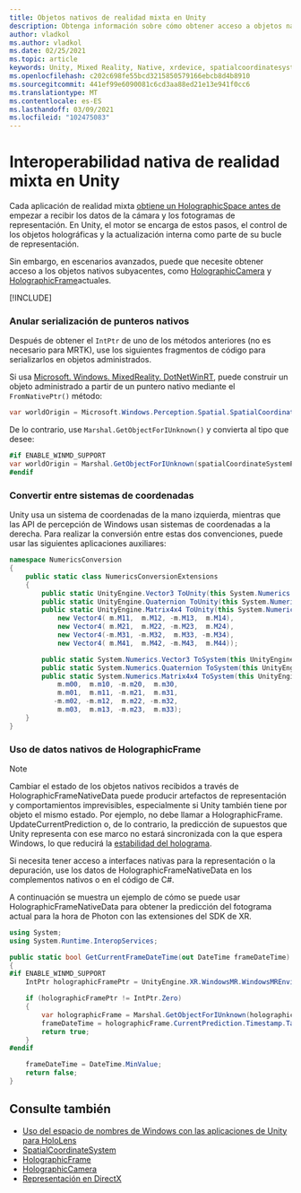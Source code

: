 ```yaml
---
title: Objetos nativos de realidad mixta en Unity
description: Obtenga información sobre cómo obtener acceso a objetos nativos holográficas subyacentes en Unity con el espacio de nombres XR.
author: vladkol
ms.author: vladkol
ms.date: 02/25/2021
ms.topic: article
keywords: Unity, Mixed Reality, Native, xrdevice, spatialcoordinatesystem, holographicframe, holographiccamera, ispatialcoordinatesystem, iholographicframe, iholographiccamera, getnativeptr, auriculares de realidad mixta, auriculares de realidad mixta de Windows, auriculares de realidad virtual
ms.openlocfilehash: c202c698fe55bcd3215850579166ebcb8d4b8910
ms.sourcegitcommit: 441ef99e6090081c6cd3aa88ed21e13e941f0cc6
ms.translationtype: MT
ms.contentlocale: es-ES
ms.lasthandoff: 03/09/2021
ms.locfileid: "102475083"
---
```

# <a name="mixed-reality-native-interop-in-unity"></a>Interoperabilidad nativa de realidad mixta en Unity

Cada aplicación de realidad mixta [obtiene un HolographicSpace antes de](../native/getting-a-holographicspace.md) empezar a recibir los datos de la cámara y los fotogramas de representación. En Unity, el motor se encarga de estos pasos, el control de los objetos holográficas y la actualización interna como parte de su bucle de representación.

Sin embargo, en escenarios avanzados, puede que necesite obtener acceso a los objetos nativos subyacentes, como <a href="/uwp/api/windows.graphics.holographic.holographiccamera" target="_blank">HolographicCamera</a> y <a href="/uwp/api/windows.graphics.holographic.holographicframe" target="_blank">HolographicFrame</a>actuales.

[!INCLUDE[](includes/unity-native-ptrs.md)]

### <a name="unmarshaling-native-pointers"></a>Anular serialización de punteros nativos

Después de obtener el `IntPtr` de uno de los métodos anteriores (no es necesario para MRTK), use los siguientes fragmentos de código para serializarlos en objetos administrados.

Si usa [Microsoft. Windows. MixedReality. DotNetWinRT](https://www.nuget.org/packages/Microsoft.Windows.MixedReality.DotNetWinRT), puede construir un objeto administrado a partir de un puntero nativo mediante el `FromNativePtr()` método:

```cs
var worldOrigin = Microsoft.Windows.Perception.Spatial.SpatialCoordinateSystem.FromNativePtr(spatialCoordinateSystemPtr);
```

De lo contrario, use `Marshal.GetObjectForIUnknown()` y convierta al tipo que desee:

```cs
#if ENABLE_WINMD_SUPPORT
var worldOrigin = Marshal.GetObjectForIUnknown(spatialCoordinateSystemPtr) as Windows.Perception.Spatial.SpatialCoordinateSystem;
#endif
```

### <a name="converting-between-coordinate-systems"></a>Convertir entre sistemas de coordenadas

Unity usa un sistema de coordenadas de la mano izquierda, mientras que las API de percepción de Windows usan sistemas de coordenadas a la derecha. Para realizar la conversión entre estas dos convenciones, puede usar las siguientes aplicaciones auxiliares:

```cs
namespace NumericsConversion
{
    public static class NumericsConversionExtensions
    {
        public static UnityEngine.Vector3 ToUnity(this System.Numerics.Vector3 v) => new UnityEngine.Vector3(v.X, v.Y, -v.Z);
        public static UnityEngine.Quaternion ToUnity(this System.Numerics.Quaternion q) => new UnityEngine.Quaternion(q.X, q.Y, -q.Z, -q.W);
        public static UnityEngine.Matrix4x4 ToUnity(this System.Numerics.Matrix4x4 m) => new UnityEngine.Matrix4x4(
            new Vector4( m.M11,  m.M12, -m.M13,  m.M14),
            new Vector4( m.M21,  m.M22, -m.M23,  m.M24),
            new Vector4(-m.M31, -m.M32,  m.M33, -m.M34),
            new Vector4( m.M41,  m.M42, -m.M43,  m.M44));

        public static System.Numerics.Vector3 ToSystem(this UnityEngine.Vector3 v) => new System.Numerics.Vector3(v.x, v.y, -v.z);
        public static System.Numerics.Quaternion ToSystem(this UnityEngine.Quaternion q) => new System.Numerics.Quaternion(q.x, q.y, -q.z, -q.w);
        public static System.Numerics.Matrix4x4 ToSystem(this UnityEngine.Matrix4x4 m) => new System.Numerics.Matrix4x4(
            m.m00,  m.m10, -m.m20,  m.m30,
            m.m01,  m.m11, -m.m21,  m.m31,
           -m.m02, -m.m12,  m.m22, -m.m32,
            m.m03,  m.m13, -m.m23,  m.m33);
    }
}
```

### <a name="using-holographicframe-native-data"></a>Uso de datos nativos de HolographicFrame

> [!NOTE]
> Cambiar el estado de los objetos nativos recibidos a través de HolographicFrameNativeData puede producir artefactos de representación y comportamientos imprevisibles, especialmente si Unity también tiene por objeto el mismo estado.  Por ejemplo, no debe llamar a HolographicFrame. UpdateCurrentPrediction o, de lo contrario, la predicción de supuestos que Unity representa con ese marco no estará sincronizada con la que espera Windows, lo que reducirá la [estabilidad del holograma](../platform-capabilities-and-apis/hologram-stability.md).

Si necesita tener acceso a interfaces nativas para la representación o la depuración, use los datos de HolographicFrameNativeData en los complementos nativos o en el código de C#.

A continuación se muestra un ejemplo de cómo se puede usar HolographicFrameNativeData para obtener la predicción del fotograma actual para la hora de Photon con las extensiones del SDK de XR.

```cs
using System;
using System.Runtime.InteropServices;

public static bool GetCurrentFrameDateTime(out DateTime frameDateTime)
{
#if ENABLE_WINMD_SUPPORT
    IntPtr holographicFramePtr = UnityEngine.XR.WindowsMR.WindowsMREnvironment.CurrentHolographicRenderFrame;

    if (holographicFramePtr != IntPtr.Zero)
    {
        var holographicFrame = Marshal.GetObjectForIUnknown(holographicFramePtr) as Windows.Graphics.Holographic.HolographicFrame;
        frameDateTime = holographicFrame.CurrentPrediction.Timestamp.TargetTime.DateTime;
        return true;
    }
#endif

    frameDateTime = DateTime.MinValue;
    return false;
}
```

## <a name="see-also"></a>Consulte también

* [Uso del espacio de nombres de Windows con las aplicaciones de Unity para HoloLens](using-the-windows-namespace-with-unity-apps-for-hololens.md)
* <a href="/uwp/api/windows.perception.spatial.spatialcoordinatesystem" target="_blank">SpatialCoordinateSystem</a>
* <a href="/uwp/api/windows.graphics.holographic.holographicframe" target="_blank">HolographicFrame</a>
* <a href="/uwp/api/windows.graphics.holographic.holographiccamera" target="_blank">HolographicCamera</a>
* [Representación en DirectX](../native/rendering-in-directx.md)

